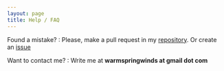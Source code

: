 ```yaml
---
layout: page
title: Help / FAQ
---
```


Found a mistake?
: Please, make a pull request in my [repository][repository].
  Or create an [issue][issue]

Want to contact me?
: Write me at **warmspringwinds at gmail dot com** 

[repository]: https://github.com/warmspringwinds/warmspringwinds.github.io
[issue]: https://github.com/warmspringwinds/warmspringwinds.github.io/issues/new